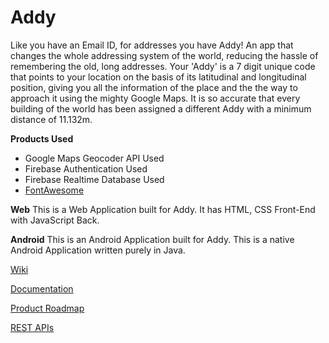 # Addy
Like you have an Email ID, for addresses you have Addy! An app that changes the whole addressing system of the world, reducing the hassle of remembering the old, long addresses. Your 'Addy' is a 7 digit unique code that points to your location on the basis of its latitudinal and longitudinal position, giving you all the information of the place and the the way to approach it using the mighty Google Maps. It is so accurate that every building of the world has been assigned a different Addy with a minimum distance of 11.132m.

<strong>Products Used</strong>
<ul>
  <li>Google Maps Geocoder API Used</li>
  <li>Firebase Authentication Used</li>
  <li>Firebase Realtime Database Used</li>
  <li><a href="fontawesome.io"> FontAwesome</a></li>
</ul>


<strong>Web</strong>
This is a Web Application built for Addy. It has HTML, CSS Front-End with JavaScript Back.

<strong>Android</strong>
This is an Android Application built for Addy. This is a native Android Application written purely in Java.

<a href="https://github.com/Addy-HINT17/Addy/wiki"> Wiki</a>

<a href="https://github.com/Addy-HINT17/Addy/wiki/Documentation"> Documentation</a>

<a href="https://github.com/Addy-HINT17/Addy/wiki/Product-Roadmap"> Product Roadmap</a>

<a href="https://github.com/Addy-HINT17/Addy/wiki/REST-API"> REST APIs</a>

